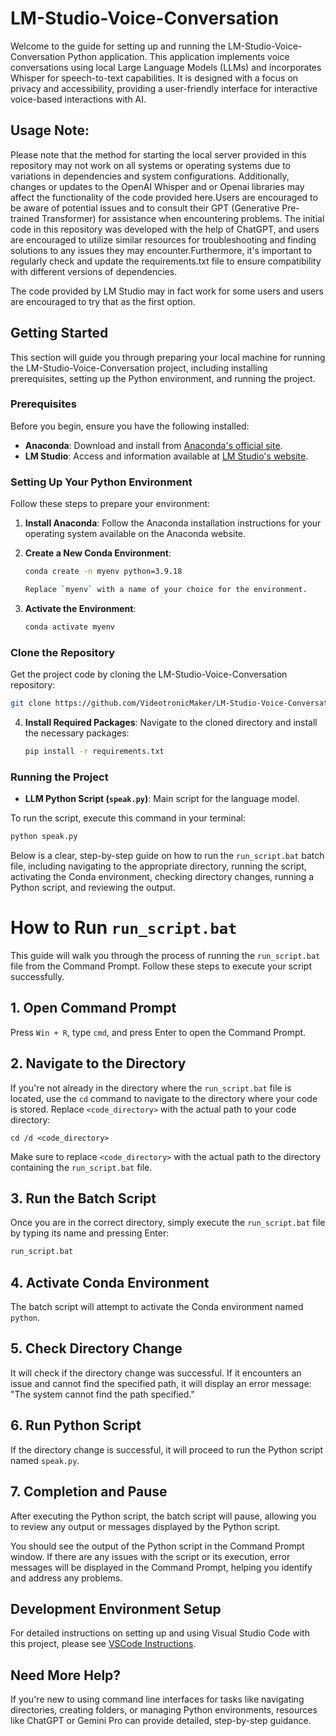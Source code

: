 # LM-Studio-Voice-Conversation

Welcome to the guide for setting up and running the LM-Studio-Voice-Conversation Python application. This application implements voice conversations using local Large Language Models (LLMs) and incorporates Whisper for speech-to-text capabilities. It is designed with a focus on privacy and accessibility, providing a user-friendly interface for interactive voice-based interactions with AI.

## Usage Note:

Please note that the method for starting the local server provided in this repository may not work on all systems or operating systems due to variations in dependencies and system configurations. Additionally, changes or updates to the OpenAI Whisper and or Openai libraries may affect the functionality of the code provided here.Users are encouraged to be aware of potential issues and to consult their GPT (Generative Pre-trained Transformer) for assistance when encountering problems. The initial code in this repository was developed with the help of ChatGPT, and users are encouraged to utilize similar resources for troubleshooting and finding solutions to any issues they may encounter.Furthermore, it's important to regularly check and update the requirements.txt file to ensure compatibility with different versions of dependencies.

The code provided by LM Studio may in fact work for some users and users are encouraged to try that as the first option.

## Getting Started

This section will guide you through preparing your local machine for running the LM-Studio-Voice-Conversation project, including installing prerequisites, setting up the Python environment, and running the project.

### Prerequisites

Before you begin, ensure you have the following installed:

- **Anaconda**: Download and install from [Anaconda's official site](https://www.anaconda.com/).
- **LM Studio**: Access and information available at [LM Studio's website](https://lmstudio.ai/).

### Setting Up Your Python Environment

Follow these steps to prepare your environment:

1. **Install Anaconda**: Follow the Anaconda installation instructions for your operating system available on the Anaconda website.

2. **Create a New Conda Environment**:
   ```bash
   conda create -n myenv python=3.9.18

   Replace `myenv` with a name of your choice for the environment.

3. **Activate the Environment**:
   ```bash
   conda activate myenv
   ```

### Clone the Repository
Get the project code by cloning the LM-Studio-Voice-Conversation repository:
```bash
git clone https://github.com/VideotronicMaker/LM-Studio-Voice-Conversation
```

4. **Install Required Packages**:
   Navigate to the cloned directory and install the necessary packages:
   ```bash
   pip install -r requirements.txt
   ```

### Running the Project
- **LLM Python Script (`speak.py`)**: Main script for the language model.

To run the script, execute this command in your terminal:
```bash
python speak.py
```
Below is a clear, step-by-step guide on how to run the `run_script.bat` batch file, including navigating to the appropriate directory, running the script, activating the Conda environment, checking directory changes, running a Python script, and reviewing the output.

# How to Run `run_script.bat`

This guide will walk you through the process of running the `run_script.bat` file from the Command Prompt. Follow these steps to execute your script successfully.

## 1. Open Command Prompt

Press `Win + R`, type `cmd`, and press Enter to open the Command Prompt.

## 2. Navigate to the Directory

If you're not already in the directory where the `run_script.bat` file is located, use the `cd` command to navigate to the directory where your code is stored. Replace `<code_directory>` with the actual path to your code directory:

```batch
cd /d <code_directory>
```

Make sure to replace `<code_directory>` with the actual path to the directory containing the `run_script.bat` file.

## 3. Run the Batch Script

Once you are in the correct directory, simply execute the `run_script.bat` file by typing its name and pressing Enter:

```cmd
run_script.bat
```

## 4. Activate Conda Environment

The batch script will attempt to activate the Conda environment named `python`.

## 5. Check Directory Change

It will check if the directory change was successful. If it encounters an issue and cannot find the specified path, it will display an error message: "The system cannot find the path specified."

## 6. Run Python Script

If the directory change is successful, it will proceed to run the Python script named `speak.py`.

## 7. Completion and Pause

After executing the Python script, the batch script will pause, allowing you to review any output or messages displayed by the Python script.

You should see the output of the Python script in the Command Prompt window. If there are any issues with the script or its execution, error messages will be displayed in the Command Prompt, helping you identify and address any problems.

## Development Environment Setup

For detailed instructions on setting up and using Visual Studio Code with this project, please see [VSCode Instructions](VSCodeSetup.md).

## Need More Help?
If you're new to using command line interfaces for tasks like navigating directories, creating folders, or managing Python environments, resources like ChatGPT or Gemini Pro can provide detailed, step-by-step guidance.

